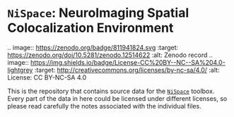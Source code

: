 ``NiSpace``: NeuroImaging Spatial Colocalization Environment
================================================================================

.. image:: https://zenodo.org/badge/811941824.svg
  :target: https://zenodo.org/doi/10.5281/zenodo.12514622
  :alt: Zenodo record
.. image:: https://img.shields.io/badge/License-CC%20BY--NC--SA%204.0-lightgrey
   :target: http://creativecommons.org/licenses/by-nc-sa/4.0/
   :alt: License: CC BY-NC-SA 4.0

This is the repository that contains source data for the [`NiSpace`](https://github.com/leondlotter/nispace) toolbox.  
Every part of the data in here could be licensed under different licenses, so please read carefully the notes associated with the individual files. 

